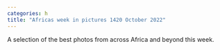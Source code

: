 ```yaml
---
categories: h
title: "Africas week in pictures 1420 October 2022"
---
```

A selection of the best photos from across Africa and beyond this week.